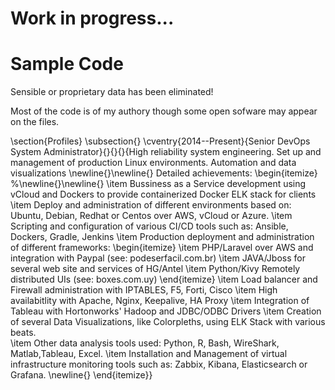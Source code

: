 # Work in progress...



# Sample Code 

Sensible or proprietary data has been eliminated!

Most of the code is of my authory though some open sofware may appear on the files. 


\section{Profiles}
\subsection{}
\cventry{2014--Present}{Senior DevOps System Administrator}{}{}{}{High reliability system engineering. Set up and management of production Linux environments. Automation and data visualizations
    \newline{}\newline{}
	Detailed achievements:
	\begin{itemize}
		%\newline{}\newline{}
        \item Bussiness as a Service development using vCloud and Dockers to provide containerized Docker ELK stack for clients
		\item Deploy and administration of different environments based on: Ubuntu, Debian, Redhat or Centos over AWS, vCloud or Azure.
		\item Scripting and configuration of various CI/CD tools such as: Ansible, Dockers, Gradle, Jenkins
		\item Production deployment and administration of different frameworks:
		\begin{itemize}
			\item PHP/Laravel over AWS and integration with Paypal (see: podeserfacil.com.br)
		 	\item JAVA/Jboss for several web site and services of HG/Antel
         	\item Python/Kivy Remotely distributed UIs (see: boxes.com.uy)
	    \end{itemize}
        \item Load balancer and Firewall administration with IPTABLES, F5, Forti, Cisco
        \item High availabitlity with Apache, Nginx, Keepalive, HA Proxy
		\item Integration of Tableau with Hortonworks' Hadoop and  JDBC/ODBC Drivers
        \item Creation of several Data Visualizations, like Colorpleths, using ELK Stack with various beats.   
		\item Other data analysis tools used: Python, R, Bash, WireShark, Matlab,Tableau, Excel. 
		\item Installation and Management of virtual infrastructure monitoring tools such as: Zabbix, Kibana, Elasticsearch or Grafana.
		\newline{}
	\end{itemize}}
 
